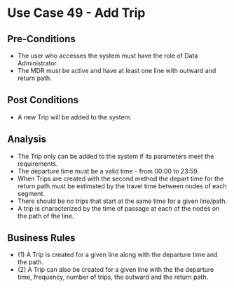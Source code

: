 # Use Case 49 - Add Trip #

## Pre-Conditions ##
* The user who accesses the system must have the role of Data Administrator.
* The MDR must be active and have at least one line with outward and return path.

## Post Conditions ##
* A new Trip will be added to the system.

## Analysis ##
* The Trip only can be added to the system if its parameters meet the requirements.
* The departure time must be a valid time - from 00:00 to 23:59.
* When Trips are created with the second method the depart time for the return path must be estimated by the travel time between nodes of each segment.
* There should be no trips that start at the same time for a given line/path.
* A trip is characterized by the time of passage at each of the nodes on the path of the line.

## Business Rules ##
* (1) A Trip is created for a given line along with the departure time and the path.
* (2) A Trip can also be created for a given line with the the departure time, frequency, number of trips, the outward and the return path.